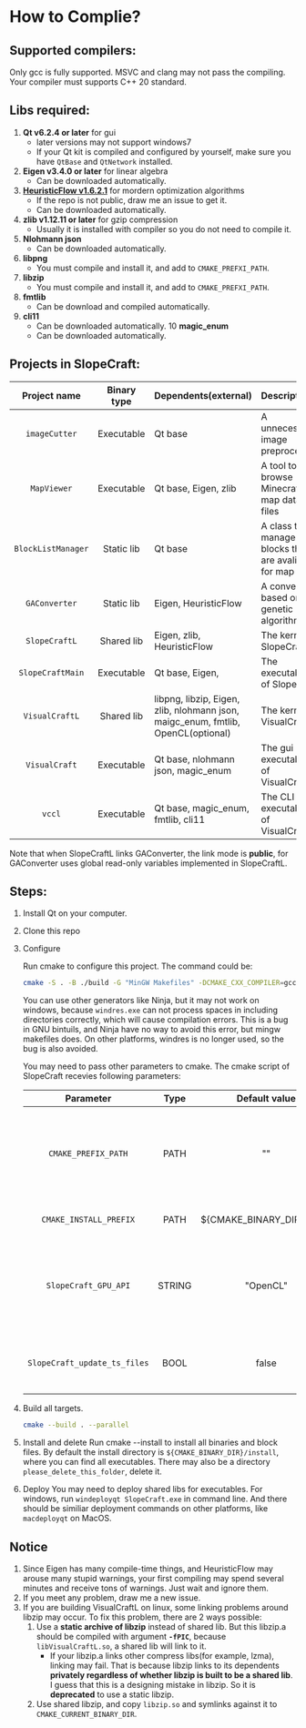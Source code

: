 # How to Complie?

## Supported compilers:
   Only gcc is fully supported. MSVC and clang may not pass the compiling. Your compiler must supports C++ 20 standard.

## Libs required:
1. **Qt v6.2.4 or later** for gui
      - later versions may not support windows7
     - If your Qt kit is compiled and configured by yourself, make sure you have `QtBase` and `QtNetwork` installed.
2. **Eigen v3.4.0 or later** for linear algebra
      - Can be downloaded automatically.
3. [**HeuristicFlow v1.6.2.1**](github.com/ToKiNoBug/HeuristicFlow.git) for mordern optimization algorithms
      - If the repo is not public, draw me an issue to get it.
     - Can be downloaded automatically.
4. **zlib v1.12.11 or later** for gzip compression
      - Usually it is installed with compiler so you do not need to compile it.
5. **Nlohmann json**
      - Can be downloaded automatically.
6. **libpng**
      - You must compile and install it, and add to `CMAKE_PREFXI_PATH`.
7. **libzip**
      - You must compile and install it, and add to `CMAKE_PREFXI_PATH`.
8. **fmtlib**
      - Can be download and compiled automatically.
9.  **cli11**
    - Can be downloaded automatically.
10 **magic_enum**
    - Can be downloaded automatically.

## Projects in SlopeCraft:
|    Project name    | Binary type | Dependents(external)                                                             | Description                                              |
| :----------------: | :---------: | :------------------------------------------------------------------------------- | :------------------------------------------------------- |
|   `imageCutter`    | Executable  | Qt base                                                                          | A unnecessary image preprocesser                         |
|    `MapViewer`     | Executable  | Qt base, Eigen, zlib                                                             | A tool to browse Minecraft map data files                |
| `BlockListManager` | Static lib  | Qt base                                                                          | A class to manage blocks that are avaliable for map arts |
|   `GAConverter`    | Static lib  | Eigen, HeuristicFlow                                                             | A converter based on genetic algorithm                   |
|   `SlopeCraftL`    | Shared lib  | Eigen, zlib, HeuristicFlow                                                       | The kernel of SlopeCraft                                 |
|  `SlopeCraftMain`  | Executable  | Qt base, Eigen,                                                                  | The executable of SlopeCraft                             |
|   `VisualCraftL`   | Shared lib  | libpng, libzip, Eigen, zlib, nlohmann json, maigc_enum, fmtlib, OpenCL(optional) | The kernel of VisualCraft                                |
|   `VisualCraft`    | Executable  | Qt base,  nlohmann json, magic_enum                                              | The gui executable of VisualCraft                        |
|       `vccl`       | Executable  | Qt base, magic_enum, fmtlib, cli11                                               | The CLI executable of VisualCraft                        |

Note that when SlopeCraftL links GAConverter, the link mode is **public**, for GAConverter uses global read-only variables implemented in SlopeCraftL.

## Steps:
1. Install Qt on your computer. 
   
2. Clone this repo

3. Configure

   Run cmake to configure this project. The command could be:

   ```bash
   cmake -S . -B ./build -G "MinGW Makefiles" -DCMAKE_CXX_COMPILER=gcc 
   ```

   You can use other generators like Ninja, but it may not work on windows, because `windres.exe` can not process spaces in including directories correctly, which will cause compilation errors. This is a bug in GNU bintuils, and Ninja have no way to avoid this error, but mingw makefiles does. On other platforms, windres is no longer used, so the bug is also avoided.

   You may need to pass other parameters to cmake. The cmake script of SlopeCraft recevies following parameters:

   |          Parameter           |  Type  |        Default value        | Description                                                                    |
   | :--------------------------: | :----: | :-------------------------: | :----------------------------------------------------------------------------- |
   |     `CMAKE_PREFIX_PATH`      |  PATH  |             ""              | Tell cmake where to find Qt, zlib, libpng, libzip and GPU api sdk(like OpenCL) |
   |    `CMAKE_INSTALL_PREFIX`    |  PATH  | ${CMAKE_BINARY_DIR}/install | Where to install SlopeCraft.                                                   |
   |     `SlopeCraft_GPU_API`     | STRING |          "OpenCL"           | API used to compute. Valid values : OpenCL, None. Metal may be supported.      |
   | `SlopeCraft_update_ts_files` |  BOOL  |            false            | Whether to update language files before build                                  |

4. Build all targets.

   ```bash
   cmake --build . --parallel
   ```

5. Install and delete
   Run cmake --install to install all binaries and block files. By default the install directory is `${CMAKE_BINARY_DIR}/install`, where you can find all executables. There may also be a directory `please_delete_this_folder`, delete it.

6. Deploy
   You may need to deploy shared libs for executables. For windows, run `windeployqt SlopeCraft.exe` in command line. And there should be similiar deployment commands on other platforms, like `macdeployqt` on MacOS.


## Notice
1. Since Eigen has many compile-time things, and HeuristicFlow may arouse many stupid warnings, your first compiling may spend several minutes and receive tons of warnings. Just wait and ignore them.
2. If you meet any problem, draw me a new issue.
3. If you are building VisualCraftL on linux, some linking problems around libzip may occur. To fix this problem, there are 2 ways possible:
   1. Use a **static archive of libzip** instead of shared lib. But this libzip.a should be compiled with argument **`-fPIC`**, because `libVisualCraftL.so`, a shared lib will link to it. 
      - If your libzip.a links other compress libs(for example, lzma), linking may fail. That is because libzip links to its dependents **privately regardless of whether libzip is built to be a shared lib**. I guess that this is a designing mistake in libzip. So it is **deprecated** to use a static libzip.
   2. Use shared libzip, and copy `libzip.so` and symlinks against it to `CMAKE_CURRENT_BINARY_DIR`.